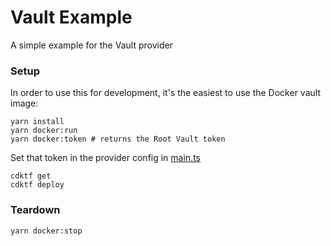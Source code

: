 # Vault Example

A simple example for the Vault provider

### Setup

In order to use this for development, it's the easiest to use the Docker vault image:

```
yarn install
yarn docker:run
yarn docker:token # returns the Root Vault token
```

Set that token in the provider config in [main.ts](./main.ts)

```
cdktf get
cdktf deploy
```

### Teardown

```
yarn docker:stop
```